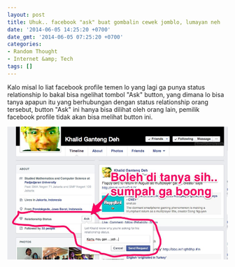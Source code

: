 ```yaml
---
layout: post
title: Uhuk.. facebook "ask" buat gombalin cewek jomblo, lumayan neh
date: '2014-06-05 14:25:20 +0700'
date_gmt: '2014-06-05 07:25:20 +0700'
categories:
- Random Thought
- Internet &amp; Tech
tags: []
---
```

Kalo misal lo liat facebook profile temen lo yang lagi ga punya status relationship lo bakal bisa ngelihat tombol "Ask" button, yang dimana lo bisa tanya apapun itu yang berhubungan dengan status relationship orang tersebut, button "Ask" ini hanya bisa dilihat oleh orang lain, pemilik facebook profile tidak akan bisa melihat button ini.

[![fbflirt](/images/fbflirt.jpg)](/images/fbflirt.jpg)